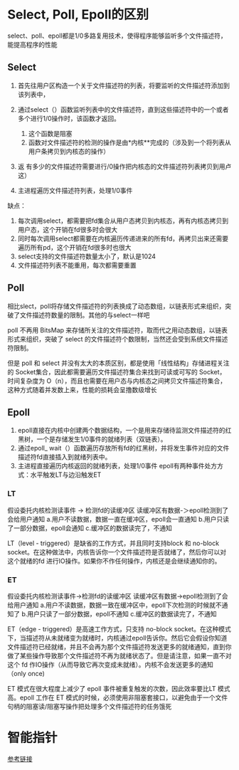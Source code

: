 # Select,  Poll, Epoll的区别
select、poll、epoll都是1/0多路复用技术，使得程序能够监听多个文件描述符，能提高程序的性能
## Select
1. ﻿﻿首先往用户区构造一个关于文件描述符的列表，将要监听的文件描述符添加到该列表中，
2. ﻿﻿通过select（）函数监听列表中的文件描述符，直到这些描述符中的一个或者多个进行1/0操作时，该函数才返回。 
	1. ﻿﻿这个函数是阻塞
	2. ﻿﻿函数对文件描述符的检测的操作是由*内核**完成的（涉及到一个将列表从用户条拷贝到内核态的操作）

3. 返 有多少的文件描述符需要进行/0操作把内核态的文件描述符列表拷贝到用卢这）
4. 主进程遍历文件描述符列表，处理1/0事件

缺点：

1. ﻿﻿每次调用select，都需要把fd集合从用户态拷贝到内核态，再有内核态拷贝到用户态，这个开销在fd很多时会很大
2. ﻿﻿同时每次调用select都需要在内核遍历传递进来的所有fd，再拷贝出来还需要遍历所有pd，这个开销在fd很多时也很大
3. ﻿﻿﻿select支持的文件描述符数量太小了，默认是1024
4. ﻿﻿文件描述符列表不能重用，每次都需要重置

## Poll
相比slect，poll将存储文件描述符的列表换成了动态数组，以链表形式来组织，突破了文件描述符数量的限制。其他的与select一样吧

poll 不再用 BitsMap 来存储所关注的文件描述符，取而代之用动态数组，以链表形式来组织，突破了 select 的文件描述符个数限制，当然还会受到系统文件描述符限制。

但是 poll 和 select 并没有太大的本质区别，都是使用「线性结构」存储进程关注的 Socket集合，因此都需要遍历文件描述符集合来找到可读或可写的 Socket，时间复杂度为 O（n），而且也需要在用户态与内核态之间拷贝文件描述符集合，这种方式随着并发数上来，性能的损耗会呈撸数级增长

## Epoll
1. epoll直接在内核中创建两个数据结构，一个是用来存储待监测文件描述符的红黑树，一个是存储发生1/0事件的就绪列表（双链表）。
2. 通过epoll_ wait（）函数遍历存放所有fd的红黑树，并将发生事件对应的文件描述符fd直接插入到就绪列表中。
3. 主进程直接遍历内核返回的就绪列表，处理1/0事件
epoll有两种事件处方方式：水平触发LT与边沿触发ET
### LT
假设委托内核检测读事件 -> 检测fd的读缓冲区
读缓冲区有数据-＞epoll检测到了会给用户通知
a.用户不读数据，数据一直在缓冲区，epoll会一直通知
b.用户只读了一部分数据，epoll会通知
c.缓冲区的数据读完了，不通知

LT（level - triggered）是缺省的工作方式，并且同时支持block 和 no-block socket。在这种做法中，内核告诉你一个文件描述符是否就绪了，然后你可以对这个就绪的fd 进行IO操作。如果你不作任何操作，内核还是会继续通知你的。
### ET
假设委托内核检测读事件->检测fd的读缓冲区
读缓冲区有数据->epoll检测到了会给用户通知
a.用户不读数据，数据一致在缓冲区中，epoll下次检测的时候就不通知了
b.用户只读了一部分数据，epoll不通知
c.缓冲区的数据读完了，不通知

ET（edge - triggered）是高速工作方式，只支持 no-block socket。在这种模式下，当描述符从未就绪变为就绪时，内核通过epoll告诉你。然后它会假设你知道文件描述符已经就绪，并且不会再为那个文件描述符发送更多的就绪通知，直到你做了某些操作导致那个文件描述符不再为就绪状态了。但是请注意，如果一直不对这个 fd 作IO操作（从而导致它再次变成未就绪）。内核不会发送更多的通知（only once)

ET 模式在很大程度上减少了 epoll 事件被重复触发的次数，因此效率要比LT 模式高。epoll
工作在 ET 模式的时候，必须使用非阻塞套接口，以避免由于一个文件句柄的阻塞读/阻塞写操作把处理多个文件描述符的任务饿死

# 智能指针
[参考链接](https://blog.csdn.net/cpp_learner/article/details/118912592)